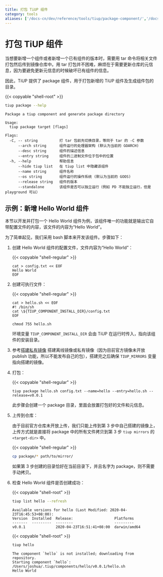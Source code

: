 ```yaml
---
title: 打包 TiUP 组件
category: tools
aliases: ['/docs-cn/dev/reference/tools/tiup/package-component/','/docs-cn/dev/reference/tools/tiup/package-tiup-component/']
---
```


# 打包 TiUP 组件

当想要新增一个组件或者新增一个已有组件的版本时，需要用 tar 命令将相关文件打包然后传到镜像仓库中。用 tar 打包并不困难，麻烦在于需要更新仓库的元信息，因为要避免更新元信息的时候破坏已有组件的信息。

因此，TiUP 提供了 package 组件，用于打包新增的 TiUP 组件及生成组件包的目录。

{{< copyable "shell-root" >}}

```bash
tiup package --help
```

```
Package a tiup component and generate package directory

Usage:
  tiup package target [flags]

Flags:
  -C, -- string          打 tar 包前先切换目录，等同于 tar 的 -C 参数
      --arch string      组件运行的处理器架构 (默认为当前的 GOARCH)
      --desc string      组件的描述信息
      --entry string     组件的二进制文件位于包中的位置
  -h, --help             帮助信息
      --hide tiup list   在 tiup list 中隐藏该组件
      --name string      组件名称
      --os string        组件运行的操作系统 (默认为当前的 GOOS)
      --release string   组件的版本
      --standalone       该组件是否可以独立运行（例如 PD 不能独立运行，但是 playground 可以）
```

## 示例：新增 Hello World 组件

本节以开发并打包一个 Hello World 组件为例，该组件唯一的功能就是输出它自带配置文件的内容，该文件的内容为“Hello World”。

为了简单起见，我们采用 bash 脚本来开发该组件。步骤如下：

1. 创建 Hello World 组件的配置文件，文件内容为“Hello World”：

    {{< copyable "shell-regular" >}}

    ```shell
    cat > config.txt << EOF
    Hello World
    EOF
    ```

2. 创建可执行文件：

    {{< copyable "shell-regular" >}}

    ```shell
    cat > hello.sh << EOF
    #! /bin/sh
    cat \${TIUP_COMPONENT_INSTALL_DIR}/config.txt
    EOF

    chmod 755 hello.sh
    ```

    环境变量 `TIUP_COMPONENT_INSTALL_DIR` 会由 TiUP 在运行时传入，指向该组件的安装目录。

3. 参考[搭建私有镜像](/tiup/tiup-mirrors.md) 搭建离线镜像或私有镜像（因为目前官方镜像未开放 publish 功能，所以不能发布自己的包），搭建完之后确保 `TIUP_MIRRORS` 变量指向搭建的镜像。

4. 打包：

    {{< copyable "shell-regular" >}}

    ```shell
    tiup package hello.sh config.txt --name=hello --entry=hello.sh --release=v0.0.1
    ```

    此步骤会创建一个 package 目录，里面会放置打包好的文件和元信息。

5. 上传到仓库：

    由于目前官方仓库未开放上传，我们只能上传到第 3 步中自己搭建的镜像上，上传方式就是直接将 package 中的所有文件拷贝到第 3 步 `tiup mirrors` 的 `<target-dir>` 中。

    {{< copyable "shell-regular" >}}

    ```bash
    cp package/* path/to/mirror/
    ```

    如果第 3 步创建的目录恰好在当前目录下，并且名字为 package，则不需要手动拷贝。

6. 检查 Hello World 组件是否创建成功：

    {{< copyable "shell-root" >}}

    ```bash
    tiup list hello --refresh
    ```

    ```
    Available versions for hello (Last Modified: 2020-04-23T16:45:53+08:00):
    Version  Installed  Release:                   Platforms
    -------  ---------  --------                   ---------
    v0.0.1              2020-04-23T16:51:41+08:00  darwin/amd64
    ```

    {{< copyable "shell-root" >}}

    ```bash
    tiup hello
    ```

    ```
    The component `hello` is not installed; downloading from repository.
    Starting component `hello`: /Users/joshua/.tiup/components/hello/v0.0.1/hello.sh
    Hello World
    ```